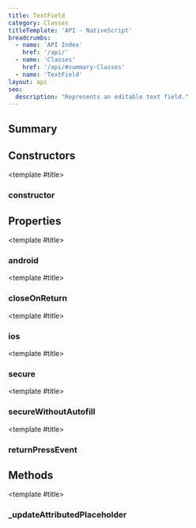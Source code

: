 ```yaml
---
title: TextField
category: Classes
titleTemplate: 'API - NativeScript'
breadcrumbs:
  - name: 'API Index'
    href: '/api/'
  - name: 'Classes'
    href: '/api/#summary-Classes'
  - name: 'TextField'
layout: api
seo:
  description: "Represents an editable text field."
---
```


<!-- This page is auto generated, do not edit manually. -->
<!-- Run "yarn generate:api-docs" to regenerate -->

<script setup lang="ts">
  import { provide } from "vue";
  import API_DATA from "./TextField.data.json";
  
  provide('API_DATA', API_DATA);
</script>

<APIRefHierarchy v-once />

<APIRefComment commentBase64="eyJibG9ja1RhZ3MiOltdLCJtb2RpZmllclRhZ3MiOnt9LCJzdW1tYXJ5IjpbeyJraW5kIjoidGV4dCIsInRleHQiOiJSZXByZXNlbnRzIGFuIGVkaXRhYmxlIHRleHQgZmllbGQuIn1dfQ==" v-once />

## <Heading ignore>Summary</Heading>

<APIRefSummary v-once />

## Constructors

<div class="">

<APIRef for="30060" v-once>

<template #title>

### constructor

</template>

</APIRef>

</div>

## Properties

<div class="">

<APIRef for="30062" v-once>

<template #title>

### android

</template>

</APIRef>

</div>

<div class="">

<APIRef for="30065" v-once>

<template #title>

### closeOnReturn

</template>

</APIRef>

</div>

<div class="">

<APIRef for="30063" v-once>

<template #title>

### ios

</template>

</APIRef>

</div>

<div class="">

<APIRef for="30064" v-once>

<template #title>

### secure

</template>

</APIRef>

</div>

<div class="">

<APIRef for="30066" v-once>

<template #title>

### secureWithoutAutofill

</template>

</APIRef>

</div>

<div class="isPublic isStatic">

<APIRef for="29977" v-once>

<template #title>

### returnPressEvent

</template>

</APIRef>

</div>

## Methods

<div class="isOptional">

<APIRef for="30067" v-once>

<template #title>

### _updateAttributedPlaceholder

</template>

</APIRef>

</div>
